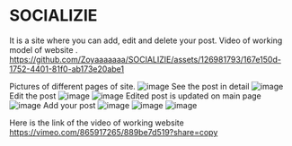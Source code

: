 # SOCIALIZIE
It is a site where you can add, edit and delete your post.
Video of working  model of website .
https://github.com/Zoyaaaaaaa/SOCIALIZIE/assets/126981793/167e150d-1752-4401-81f0-ab173e20abe1

Pictures of different pages of site.
![image](https://github.com/Zoyaaaaaaa/SOCIALIZIE/assets/126981793/54faaadb-8be2-44a0-857b-bf7c756c4fbe)
See the post in detail
![image](https://github.com/Zoyaaaaaaa/SOCIALIZIE/assets/126981793/1825597b-d9a6-4271-aa0a-1ed5d76ea1a8)
Edit the post
![image](https://github.com/Zoyaaaaaaa/SOCIALIZIE/assets/126981793/148e1548-0fd3-485a-b62b-3f9e1a56b5f8)
![image](https://github.com/Zoyaaaaaaa/SOCIALIZIE/assets/126981793/0db5add2-5840-4ab5-9fda-51ba5febd752)
Edited post is updated on main page
![image](https://github.com/Zoyaaaaaaa/SOCIALIZIE/assets/126981793/1ab3b81c-692f-4aea-8485-da15d0b4f15e)
Add your post
![image](https://github.com/Zoyaaaaaaa/SOCIALIZIE/assets/126981793/34ddeaf6-4f7b-4321-a7d6-1c2769b634d2)
![image](https://github.com/Zoyaaaaaaa/SOCIALIZIE/assets/126981793/5ed2328c-5421-465c-9d54-9b5e9d1c8006)
![image](https://github.com/Zoyaaaaaaa/SOCIALIZIE/assets/126981793/62ceddf7-6f34-4209-89a2-e8571cfe8e85)




Here is the link of the video of working website 
https://vimeo.com/865917265/889be7d519?share=copy
